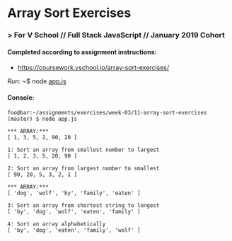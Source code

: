 # Array Sort Exercises
### > For V School // Full Stack JavaScript // January 2019 Cohort

#### Completed according to assignment instructions: 
- https://coursework.vschool.io/array-sort-exercises/

*Run:* ~$ node <a href="app.js">app.js</a>

#### Console:
```console
foo@bar:~/assignments/exercises/week-03/11-array-sort-exercises (master) $ node app.js

*** ARRAY:***
[ 1, 3, 5, 2, 90, 20 ]

1: Sort an array from smallest number to largest
[ 1, 2, 3, 5, 20, 90 ]

2: Sort an array from largest number to smallest
[ 90, 20, 5, 3, 2, 1 ]

*** ARRAY:***
[ 'dog', 'wolf', 'by', 'family', 'eaten' ]

3: Sort an array from shortest string to longest
[ 'by', 'dog', 'wolf', 'eaten', 'family' ]

4: Sort an array alphabetically
[ 'by', 'dog', 'eaten', 'family', 'wolf' ]
```
